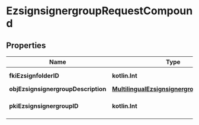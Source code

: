 
# EzsignsignergroupRequestCompound

## Properties
| Name | Type | Description | Notes |
| ------------ | ------------- | ------------- | ------------- |
| **fkiEzsignfolderID** | **kotlin.Int** | The unique ID of the Ezsignfolder |  |
| **objEzsignsignergroupDescription** | [**MultilingualEzsignsignergroupDescription**](MultilingualEzsignsignergroupDescription.md) |  |  |
| **pkiEzsignsignergroupID** | **kotlin.Int** | The unique ID of the Ezsignsignergroup |  [optional] |



